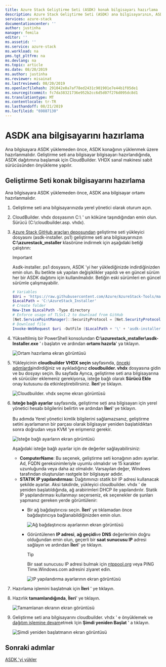 ```yaml
---
title: Azure Stack Geliştirme Seti (ASDK) konak bilgisayarı hazırlama | Microsoft Docs
description: Azure Stack Geliştirme Seti (ASDK) ana bilgisayarının, ASDK yüklemesi için nasıl hazırlanacağını açıklar.
services: azure-stack
documentationcenter: ''
author: justinha
manager: femila
editor: ''
ms.assetid: ''
ms.service: azure-stack
ms.workload: na
pms.tgt_pltfrm: na
ms.devlang: na
ms.topic: article
ms.date: 08/20/2019
ms.author: justinha
ms.reviewer: misainat
ms.lastreviewed: 08/20/2019
ms.openlocfilehash: 291042e0a7af78ed2431c901901e7e44b1f05de1
ms.sourcegitcommit: fc7da38321736e952b2cc6d5d07f276d095dc8d1
ms.translationtype: MT
ms.contentlocale: tr-TR
ms.lasthandoff: 08/21/2019
ms.locfileid: "69887130"
---
```

# <a name="prepare-the-asdk-host-computer"></a>ASDK ana bilgisayarını hazırlama
Ana bilgisayara ASDK yüklemeden önce, ASDK konağının yüklenmek üzere hazırlanmalıdır. Geliştirme seti ana bilgisayar bilgisayarı hazırlandığında, ASDK dağıtımına başlamak için CloudBuilder. VHDX sanal makinesi sabit sürücüsünden önyükleme yapılır.

## <a name="prepare-the-development-kit-host-computer"></a>Geliştirme Seti konak bilgisayarını hazırlama
Ana bilgisayara ASDK yüklemeden önce, ASDK ana bilgisayar ortamı hazırlanmalıdır.
1. Geliştirme seti ana bilgisayarınızda yerel yönetici olarak oturum açın.
2. CloudBuilder. vhdx dosyasının C:\ ' un köküne taşındığından emin olun. Sürücü (C:\cloudbuilder.asp. vhdx).
3. [Azure Stack GitHub araçları deposundan](https://github.com/Azure/AzureStack-Tools) geliştirme seti yükleyici dosyasını (asdk-installer. ps1) geliştirme seti ana bilgisayarınızın **C:\azurestack_ınstaller** klasörüne indirmek için aşağıdaki betiği çalıştırın:

   > [!IMPORTANT]
   > Asdk-installer. ps1 dosyasını, ASDK 'yi her yüklediğinizde indirdiğinizden emin olun. Bu betikte sık yapılan değişiklikler yapıldı ve en güncel sürüm her bir ASDK dağıtımı için kullanılmalıdır. Betiğin eski sürümleri en güncel sürümle çalışmayabilir.

   ```powershell
   # Variables
   $Uri = 'https://raw.githubusercontent.com/Azure/AzureStack-Tools/master/Deployment/asdk-installer.ps1'
   $LocalPath = 'C:\AzureStack_Installer'
   # Create folder
   New-Item $LocalPath -Type directory
   # Enforce usage of TLSv1.2 to download from GitHub
   [Net.ServicePointManager]::SecurityProtocol = [Net.SecurityProtocolType]::Tls12
   # Download file
   Invoke-WebRequest $uri -OutFile ($LocalPath + '\' + 'asdk-installer.ps1')
   ```

4. Yükseltilmiş bir PowerShell konsolundan **C:\azurestack_ınstaller\asdk-Installer.exe** ' ı başlatın ve ardından **ortamı hazırla**' ya tıklayın.

    ![Ortam hazırlama ekran görüntüsü](media/asdk-prepare-host/1.PNG) 

5. Yükleyicinin **cloudbuilder VHDX seçin** sayfasında, [önceki adımlarda](asdk-download.md)indirdiğiniz ve ayıkladığınız **cloudbuilder. vhdx** dosyasına gidin ve bu dosyayı seçin. Bu sayfada Ayrıca, geliştirme seti ana bilgisayarına ek sürücüler eklemeniz gerekiyorsa, isteğe bağlı olarak **Sürücü Ekle** onay kutusunu da etkinleştirebilirsiniz. **İleri**'ye tıklayın.  

    ![Cloudbuilder. vhdx seçme ekran görüntüsü](media/asdk-prepare-host/2.PNG)

6. **Isteğe bağlı ayarlar** sayfasında, geliştirme seti ana bilgisayarı için yerel yönetici hesabı bilgilerini belirtin ve ardından **İleri**' ye tıklayın.<br><br>Bu adımda Yerel yönetici kimlik bilgilerini sağlamazsanız, geliştirme setini ayarlamanın bir parçası olarak bilgisayar yeniden başlatıldıktan sonra doğrudan veya KVM 'ye erişmeniz gerekir.

   ![Isteğe bağlı ayarların ekran görüntüsü](media/asdk-prepare-host/3.PNG)

    Aşağıdaki isteğe bağlı ayarlar için de değerler sağlayabilirsiniz:
    - **ComputerName**: Bu seçenek, geliştirme seti konağının adını ayarlar. Ad, FQDN gereksinimleriyle uyumlu olmalıdır ve 15 karakter uzunluğunda veya daha az olmalıdır. Varsayılan değer, Windows tarafından oluşturulan rastgele bir bilgisayar adıdır.
    - **STATIK IP yapılandırması**: Dağıtımınızı statik bir IP adresi kullanacak şekilde ayarlar. Aksi takdirde, yükleyici cloudbuilder. vhdx ' de yeniden başlatıldığında, ağ arabirimleri DHCP ile yapılandırılır. Statik IP yapılandırması kullanmayı seçerseniz, ek seçenekler de şunları yapmanız gereken yerde görüntülenir:
      - Bir ağ bağdaştırıcısı seçin. **İleri**' ye tıklamadan önce bağdaştırıcıya bağlanabildiğinizden emin olun.

        ![Ağ bağdaştırıcısı ayarlarının ekran görüntüsü](media/asdk-prepare-host/step-four-network-adapter.png)

      - Görüntülenen **IP adresi**, **ağ geçidi**ve **DNS** değerlerinin doğru olduğundan emin olun, geçerli bir **saat sunucusu IP** adresi sağlayın ve ardından **İleri**' ye tıklayın.

        >[!TIP]
        >Bir saat sunucusu IP adresi bulmak için [ntppool.org](https://www.ntppool.org/) veya PING Time.Windows.com adresini ziyaret edin. 

        ![IP yapılandırma ayarlarının ekran görüntüsü](media/asdk-prepare-host/step-five-host-ip-config.png)

7. Hazırlama işlemini başlatmak için **İleri** ' ye tıklayın.
8. Hazırlık **tamamlandığında**, **İleri**' ye tıklayın.

    ![Tamamlanan ekranın ekran görüntüsü](media/asdk-prepare-host/4.PNG)

9. Geliştirme seti ana bilgisayarını cloudbuilder. vhdx ' e önyüklemek ve [dağıtım işlemine devam](asdk-install.md)etmek Için **Şimdi yeniden Başlat** ' a tıklayın.

    ![Şimdi yeniden başlatmanın ekran görüntüsü](media/asdk-prepare-host/5.PNG)


## <a name="next-steps"></a>Sonraki adımlar
[ASDK 'yi yükler](asdk-install.md)
